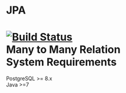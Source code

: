 JPA 
==
[![Build Status](https://travis-ci.org/kwesidev/JPAtutorial.svg?branch=master)](https://travis-ci.org/kwesidev/JPAtutorial) <br/>
Many to Many Relation <br/>
System Requirements
==
PostgreSQL >= 8.x  <br/>
Java >=7